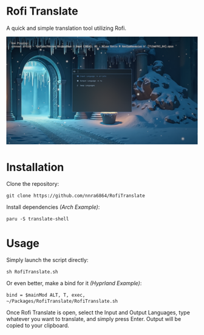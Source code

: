 # Rofi Translate
A quick and simple translation tool utilizing Rofi.

<p align="center">
    <img src="/Media/RofiTranslate.png" alt="RofiTranslate">
</p>

# Installation
Clone the repository:
```
git clone https://github.com/nnra6864/RofiTranslate
```

Install dependencies *(Arch Example)*:
```
paru -S translate-shell
```

# Usage
Simply launch the script directly:
```
sh RofiTranslate.sh
```

Or even better, make a bind for it *(Hyprland Example)*:
```
bind = $mainMod ALT, T, exec, ~/Packages/RofiTranslate/RofiTranslate.sh
```

Once Rofi Translate is open, select the Input and Output Languages, type whatever you want to translate, and simply press Enter. Output will be copied to your clipboard.
